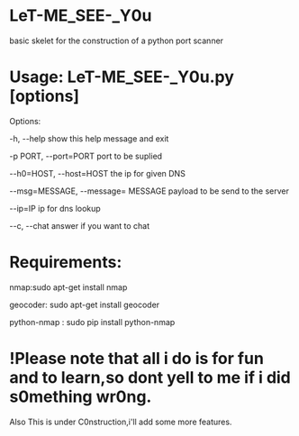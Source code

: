 # LeT-ME_SEE-_Y0u
basic skelet for the construction of a python port scanner 

# Usage: LeT-ME_SEE-_Y0u.py [options]
Options:

  -h, --help                show this help message and exit
  
  -p PORT, --port=PORT      port to be suplied
  
  --h0=HOST, --host=HOST    the ip for given DNS             
  
  --msg=MESSAGE, --message= MESSAGE payload to be send to the server   
  
  --ip=IP                   ip for dns lookup
  
  --c, --chat               answer if you want to chat


# Requirements:
nmap:sudo apt-get install nmap

geocoder: sudo apt-get install geocoder

python-nmap : sudo pip install python-nmap

# !Please note that all i do is for fun and to learn,so dont yell to me if i did s0mething wr0ng.
Also This is under C0nstruction,i'll add some more features.
